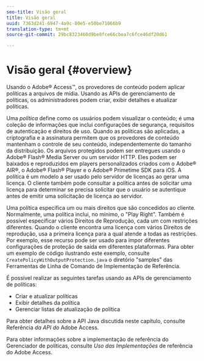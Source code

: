 ```yaml
---
seo-title: Visão geral
title: Visão geral
uuid: 7363d241-6947-4a9c-80e5-e50be71066b9
translation-type: tm+mt
source-git-commit: 29bc8323460d9be0fce66cbea7c6fce46df20d61

---
```



# Visão geral {#overview}

Usando o Adobe® Access™, os provedores de conteúdo podem aplicar políticas a arquivos de mídia. Usando as APIs de gerenciamento de políticas, os administradores podem criar, exibir detalhes e atualizar políticas.

Uma *política* define como os usuários podem visualizar o conteúdo; é uma coleção de informações que inclui configurações de segurança, requisitos de autenticação e direitos de uso. Quando as políticas são aplicadas, a criptografia e a assinatura permitem que os provedores de conteúdo mantenham o controle de seu conteúdo, independentemente do tamanho da distribuição. Os arquivos protegidos podem ser entregues usando o Adobe® Flash® Media Server ou um servidor HTTP. Eles podem ser baixados e reproduzidos em players personalizados criados com o Adobe® AIR®, o Adobe® Flash® Player e o Adobe® Primetime SDK para iOS. A política é um modelo a ser usado pelo servidor de licenças ao gerar uma licença. O cliente também pode consultar a política antes de solicitar uma licença para determinar se precisa solicitar que o usuário se autentique antes de emitir uma solicitação de licença ao servidor.

Uma política especifica um ou mais direitos que são concedidos ao cliente. Normalmente, uma política inclui, no mínimo, o &quot;Play Right&quot;. Também é possível especificar vários Direitos de Reprodução, cada um com restrições diferentes. Quando o cliente encontra uma licença com vários Direitos de reprodução, usa a primeira licença para a qual atende a todas as restrições. Por exemplo, esse recurso pode ser usado para impor diferentes configurações de proteção de saída em diferentes plataformas. Para obter um exemplo de código ilustrando este exemplo, consulte `CreatePolicyWithOutputProtection.java` o diretório &quot;samples&quot; das Ferramentas de Linha de Comando de Implementação de Referência.

É possível realizar as seguintes tarefas usando as APIs de gerenciamento de políticas:

* Criar e atualizar políticas
* Exibir detalhes da política
* Gerenciar listas de atualização de política

Para obter detalhes sobre a API Java discutida neste capítulo, consulte Referência *da API do* Adobe Access.

Para obter informações sobre a implementação de referência do Gerenciador de políticas, consulte *Uso das Implementações* de referência do Adobe Access.
